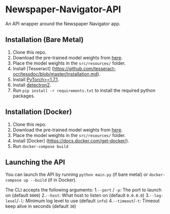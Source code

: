 # Newspaper-Navigator-API

An API wrapper around the Newspaper Navigator app.

## Installation (Bare Metal)
 1. Clone this repo.
 2. Download the pre-trained model weights from [here](https://drive.google.com/file/d/1qUu3uQ8imLGp-m4DYEY5KDCrNaaS2Pb-/view?usp=sharing).
 3. Place the model weights in the `src/resources/` folder.
 4. Install [Tesseract] (https://github.com/tesseract-ocr/tessdoc/blob/master/Installation.md).
 5. Install [PyTorch>=1.7.1](https://pytorch.org/).
 6. Install [detectron2](https://github.com/facebookresearch/detectron2/blob/master/INSTALL.md).
 6. Run `pip install -r requirements.txt` to install the required python packages.

## Installation (Docker)
 1. Clone this repo.
 2. Download the pre-trained model weights from [here](https://drive.google.com/file/d/1qUu3uQ8imLGp-m4DYEY5KDCrNaaS2Pb-/view?usp=sharing).
 3. Place the model weights in the `src/resources/` folder.
 4. Install [Docker] (https://docs.docker.com/get-docker/).
 5. Run `docker-compose build`

 ## Launching the API
 You can launch the API by running `python main.py` (if bare metal) or `docker-compose up --build` (if in Docker).
 
 The CLI accepts the following arguments:
 1.`--port` / `-p`: The port to launch on (default `8000`)
 2.`--host`: What host to listen on (default `0.0.0.0`)
 3.`--log-level`/`-l`: Minimum log level to use (default `info`)
 4.`--timeout`/`-t`: Timeout keep alive in seconds (default `30`)
